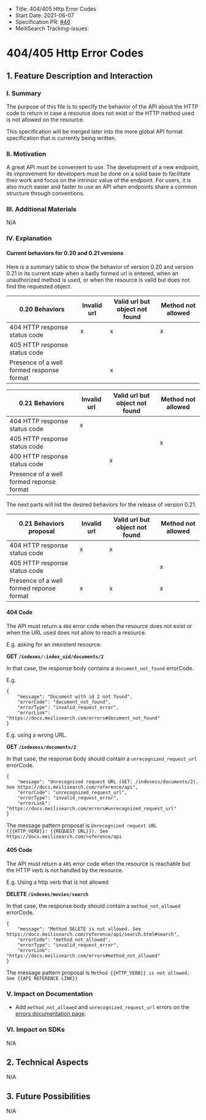 - Title: 404/405 Http Error Codes
- Start Date: 2021-06-07
- Specification PR: [#46](https://github.com/meilisearch/specifications/pulls/46)
- MeiliSearch Tracking-issues:


# 404/405 Http Error Codes

## 1. Feature Description and Interaction

### I. Summary

The purpose of this file is to specify the behavior of the API about the HTTP code to return in case a resource does not exist or the HTTP method used is not allowed on the resource.

This specification will be merged later into the more global API format specification that is currently being written.

### II. Motivation

A great API must be convenient to use. The development of a new endpoint, its improvement for developers must be done on a solid base to facilitate their work and focus on the intrinsic value of the endpoint. For users, it is also much easier and faster to use an API when endpoints share a common structure through conventions.

### III. Additional Materials
N/A

### IV. Explanation

#### Current behaviors for 0.20 and 0.21 versions

Here is a summary table to show the behavior of version 0.20 and version 0.21 in its current state when a badly formed url is entered, when an unauthorized method is used, or when the resource is valid but does not find the requested object.

| 0.20 Behaviors                                      | Invalid url    | Valid url but object not found          | Method not allowed |
|-----------------------------------------------------|----------------|-----------------------------------------|--------------------|
| 404 HTTP response status code                       |       x        |                    x                    |         x          |
| 405 HTTP response status code                       |                |                                         |                    |
| Presence of a well formed response format           |                |                    x                    |                    |

| 0.21 Behaviors                                      | Invalid url    | Valid url but object not found          | Method not allowed |
|-----------------------------------------------------|----------------|-----------------------------------------|--------------------|
| 404 HTTP response status code                       |       x        |                                         |                    |
| 405 HTTP response status code                       |                |                                         |          x         |
| 400 HTTP response status code                       |                |                    x                    |                    |
| Presence of a well formed reponse format            |                |                                         |                    |

The next parts will list the desired behaviors for the release of version 0.21.

| 0.21 Behaviors proposal                             | Invalid url    | Valid url but object not found          | Method not allowed |
|-----------------------------------------------------|----------------|-----------------------------------------|--------------------|
| 404 HTTP response status code                       |       x        |                     x                   |                    |
| 405 HTTP response status code                       |                |                                         |          x         |
| Presence of a well formed reponse format            |       x        |                     x                   |          x         |

#### 404 Code

The API must return a `404` error code when the resource does not exist or when the URL used does not allow to reach a resource.

E.g. asking for an inexistent resource.

**GET `/indexes/:index_uid/documents/2`**

In that case, the response body contains a `document_not_found` errorCode.

E.g.

```
{
    "message": "Document with id 2 not found",
    "errorCode": "document_not_found",
    "errorType": "invalid_request_error",
    "errorLink": "https://docs.meilisearch.com/errors#document_not_found"
}
```

E.g. using a wrong URL.

**GET `/indexess/documents/2`**

In that case, the response body should contain a `unrecognized_request_url` errorCode.

```
{
    "message": "Unrecognized request URL (GET: /indexess/documents/2). See https://docs.meilisearch.com/reference/api",
    "errorCode": "unrecognized_request_url",
    "errorType": "invalid_request_error",
    "errorLink": "https://docs.meilisearch.com/errors#unrecognized_request_url"
}
```

The message pattern proposal is `Unrecognized request URL ({{HTTP_VERB}}: {{REQUEST URL}}). See https://docs.meilisearch.com/reference/api`

#### 405 Code

The API must return a `405` error code when the resource is reachable but the HTTP verb is not handled by the resource.

E.g. Using a http verb that is not allowed

**DELETE `/indexes/movies/search`**

In that case, the response body should contain a `method_not_allowed` errorCode.

```
{
    "message": "Method DELETE is not allowed. See https://docs.meilisearch.com/reference/api/search.html#search",
    "errorCode": "method_not_allowed",
    "errorType": "invalid_request_error",
    "errorLink": "https://docs.meilisearch.com/errors#method_not_allowed"
}
```

The message pattern proposal is `Method {{HTTP_VERB}} is not allowed. See {{API REFERENCE LINK}}`

### V. Impact on Documentation

- Add `method_not_allowed` and `unrecognized_request_url` errors on the [errors documentation page](https://docs.meilisearch.com/errors/).

### VI. Impact on SDKs
N/A

## 2. Technical Aspects
N/A

## 3. Future Possibilities
N/A
